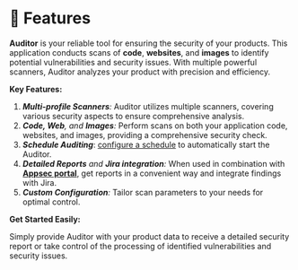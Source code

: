 # 🎯 Features

**Auditor** is your reliable tool for ensuring the security of your products. This application conducts scans of **code**, **websites**, and **images** to identify potential vulnerabilities and security issues. With multiple powerful scanners, Auditor analyzes your product with precision and efficiency.

**Key Features:**

1. _**Multi-profile Scanners**:_ Auditor utilizes multiple scanners, covering various security aspects to ensure comprehensive analysis.
2. _**Code, Web**, and **Images**:_ Perform scans on both your application code, websites, and images, providing a comprehensive security check.
3. _**Schedule Auditing**_: [configure a schedule](run-audit/appsec-portal-cooperation/scheduled-audit-run.md) to automatically start the Auditor.
4. _**Detailed Reports** and **Jira integration**:_ When used in combination with [**Appsec portal**](broken-reference), get reports in a convenient way and integrate findings with Jira.
5. _**Custom Configuration**:_ Tailor scan parameters to your needs for optimal control.

**Get Started Easily:**&#x20;

Simply provide Auditor with your product data to receive a detailed security report or take control of the processing of identified vulnerabilities and security issues.

